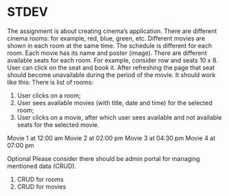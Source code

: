 # STDEV

The assignment is about creating cinema’s application.
There are different cinema rooms: for example, red, blue, green, etc.
Different movies are shown in each room at the same time.
The schedule is different for each room. Each movie has its name and poster (image).
There are different available seats for each room. For example, consider row and seats 10 x 8.
User can click on the seat and book it. After refreshing the page that seat should become unavailable
during the period of the movie.
It should work like this:
There is list of rooms։
1. User clicks on a room;
2. User sees available movies (with title, date and time) for the selected room;
3. User clicks on a movie, after which user sees available and not available seats for the selected
movie.

Movie 1 at 12:00 am
Movie 2 at 02:00 pm
Movie 3 at 04:30 pm
Movie 4 at 07:00 pm

Optional Please consider there should be admin portal for managing mentioned data (CRUD).
1. CRUD for rooms
2. CRUD for movies
